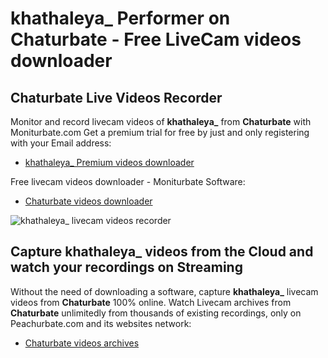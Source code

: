 # khathaleya_ Performer on Chaturbate - Free LiveCam videos downloader

## Chaturbate Live Videos Recorder

Monitor and record livecam videos of **khathaleya_** from **Chaturbate** with Moniturbate.com
Get a premium trial for free by just and only registering with your Email address:
* [khathaleya_ Premium videos downloader](https://moniturbate.com/request-demo-licence-key.html)

Free livecam videos downloader - Moniturbate Software:
* [Chaturbate videos downloader](https://moniturbate.com/moniturbate-download-software.html)

![khathaleya_ livecam videos recorder](https://peachurnet.com/templates/moniturbate-software.png)


## Capture khathaleya_ videos from the Cloud and watch your recordings on Streaming

Without the need of downloading a software, capture **khathaleya_** livecam videos from **Chaturbate** 100% online.
Watch Livecam archives from **Chaturbate** unlimitedly from thousands of existing recordings, only on Peachurbate.com and its websites network:
* [Chaturbate videos archives](https://peachurnet.com/)